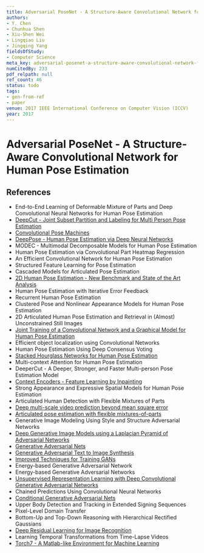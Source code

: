 ```yaml
---
title: Adversarial PoseNet - A Structure-Aware Convolutional Network for Human Pose Estimation
authors:
- Y. Chen
- Chunhua Shen
- Xiu-Shen Wei
- Lingqiao Liu
- Jingqing Yang
fieldsOfStudy:
- Computer Science
meta_key: adversarial-posenet-a-structure-aware-convolutional-network-for-human-pose-estimation
numCitedBy: 233
pdf_relpath: null
ref_count: 46
status: todo
tags:
- gen-from-ref
- paper
venue: 2017 IEEE International Conference on Computer Vision (ICCV)
year: 2017
---
```


# Adversarial PoseNet - A Structure-Aware Convolutional Network for Human Pose Estimation

## References

- End-to-End Learning of Deformable Mixture of Parts and Deep Convolutional Neural Networks for Human Pose Estimation
- [DeepCut - Joint Subset Partition and Labeling for Multi Person Pose Estimation](./deepcut-joint-subset-partition-and-labeling-for-multi-person-pose-estimation.md)
- [Convolutional Pose Machines](./convolutional-pose-machines.md)
- [DeepPose - Human Pose Estimation via Deep Neural Networks](./deeppose-human-pose-estimation-via-deep-neural-networks.md)
- MODEC - Multimodal Decomposable Models for Human Pose Estimation
- Human Pose Estimation via Convolutional Part Heatmap Regression
- An Efficient Convolutional Network for Human Pose Estimation
- Structured Feature Learning for Pose Estimation
- Cascaded Models for Articulated Pose Estimation
- [2D Human Pose Estimation - New Benchmark and State of the Art Analysis](./2d-human-pose-estimation-new-benchmark-and-state-of-the-art-analysis.md)
- Human Pose Estimation with Iterative Error Feedback
- Recurrent Human Pose Estimation
- Clustered Pose and Nonlinear Appearance Models for Human Pose Estimation
- 2D Articulated Human Pose Estimation and Retrieval in (Almost) Unconstrained Still Images
- [Joint Training of a Convolutional Network and a Graphical Model for Human Pose Estimation](./joint-training-of-a-convolutional-network-and-a-graphical-model-for-human-pose-estimation.md)
- Efficient object localization using Convolutional Networks
- Human Pose Estimation Using Deep Consensus Voting
- [Stacked Hourglass Networks for Human Pose Estimation](./stacked-hourglass-networks-for-human-pose-estimation.md)
- Multi-context Attention for Human Pose Estimation
- DeeperCut - A Deeper, Stronger, and Faster Multi-person Pose Estimation Model
- [Context Encoders - Feature Learning by Inpainting](./context-encoders-feature-learning-by-inpainting.md)
- Strong Appearance and Expressive Spatial Models for Human Pose Estimation
- Articulated Human Detection with Flexible Mixtures of Parts
- [Deep multi-scale video prediction beyond mean square error](./deep-multi-scale-video-prediction-beyond-mean-square-error.md)
- [Articulated pose estimation with flexible mixtures-of-parts](./articulated-pose-estimation-with-flexible-mixtures-of-parts.md)
- Generative Image Modeling Using Style and Structure Adversarial Networks
- [Deep Generative Image Models using a Laplacian Pyramid of Adversarial Networks](./deep-generative-image-models-using-a-laplacian-pyramid-of-adversarial-networks.md)
- [Generative Adversarial Nets](./generative-adversarial-nets.md)
- [Generative Adversarial Text to Image Synthesis](./generative-adversarial-text-to-image-synthesis.md)
- [Improved Techniques for Training GANs](./improved-techniques-for-training-gans.md)
- Energy-based Generative Adversarial Network
- Energy-based Generative Adversarial Networks
- [Unsupervised Representation Learning with Deep Convolutional Generative Adversarial Networks](./unsupervised-representation-learning-with-deep-convolutional-generative-adversarial-networks.md)
- Chained Predictions Using Convolutional Neural Networks
- [Conditional Generative Adversarial Nets](./conditional-generative-adversarial-nets.md)
- Upper Body Detection and Tracking in Extended Signing Sequences
- Pixel-Level Domain Transfer
- Bottom-Up and Top-Down Reasoning with Hierarchical Rectified Gaussians
- [Deep Residual Learning for Image Recognition](./deep-residual-learning-for-image-recognition.md)
- Learning Temporal Transformations from Time-Lapse Videos
- [Torch7 - A Matlab-like Environment for Machine Learning](./torch7-a-matlab-like-environment-for-machine-learning.md)
